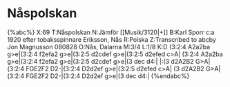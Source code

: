 # Nåspolskan

{%abc%}
X:69
T:Nåspolskan
N:Jämför [[Musik/3120|+]]
B:Karl Sporr c:a 1920 efter tobaksspinnare Eriksson, Nås
R:Polska
Z:Transcribed to abcby Jon Magnusson 080828
O:Nås, Dalarna
M:3/4
L:1/8
K:D
(3:2:4 A2a2ba g>e|(3:2:4 f2efa2 g>e|(3:2:5 d2cdef g>e|(3:2:5 d2efed c>A|
(3:2:4 A2a2ba g>e|(3:2:4 f2efa2 g>e|(3:2:5 d2cdef g>e|(3 dec d4:|
|:(3 d2A2B2 G>A|(3:2:4 FGE2F2 D2-|(3:2:4 D2d2ef g>e|(3:2:5 d2efed c>A|
  (3 d2A2B2 G>A|(3:2:4 FGE2F2 D2-|(3:2:4 D2d2ef g>e|(3 dec d4:|
{%endabc%}

